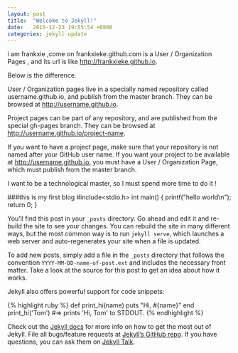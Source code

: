```yaml
---
layout: post
title:  "Welcome to Jekyll!"
date:   2015-12-23 19:55:54 +0800
categories: jekyll update
---
```

i am frankxie ,come on
frankxieke.github.com is a User / Organization Pages , and its url is like http://frankxieke.github.io.

Below is the difference.

User / Organization pages live in a specially named repository called username.github.io, and publish from the master branch. They can be browsed at http://username.github.io.

Project pages can be part of any repository, and are published from the special gh-pages branch. They can be browsed at http://username.github.io/project-name.

If you want to have a project page, make sure that your repository is not named after your GitHub user name. If you want your project to be available at http://username.github.io, you must have a User / Organization Page, which must publish from the master branch.

I want to be a technological master, so I must spend more time to do it !


###this is my first blog
    #include<stdio.h>
    int main()
    {
        printf("hello world\n");
        return 0;
    }

You’ll find this post in your `_posts` directory. Go ahead and edit it and re-build the site to see your changes. You can rebuild the site in many different ways, but the most common way is to run `jekyll serve`, which launches a web server and auto-regenerates your site when a file is updated.

To add new posts, simply add a file in the `_posts` directory that follows the convention `YYYY-MM-DD-name-of-post.ext` and includes the necessary front matter. Take a look at the source for this post to get an idea about how it works.

Jekyll also offers powerful support for code snippets:

{% highlight ruby %}
def print_hi(name)
  puts "Hi, #{name}"
end
print_hi('Tom')
#=> prints 'Hi, Tom' to STDOUT.
{% endhighlight %}

Check out the [Jekyll docs][jekyll-docs] for more info on how to get the most out of Jekyll. File all bugs/feature requests at [Jekyll’s GitHub repo][jekyll-gh]. If you have questions, you can ask them on [Jekyll Talk][jekyll-talk].

[jekyll-docs]: http://jekyllrb.com/docs/home
[jekyll-gh]:   https://github.com/jekyll/jekyll
[jekyll-talk]: https://talk.jekyllrb.com/

